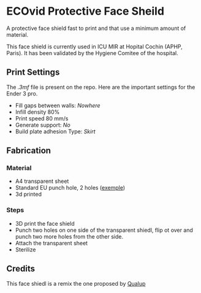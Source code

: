 # ECOvid Protective Face Sheild

A protective face shield fast to print and that use a minimum amount of material. 

This face shield is currently used in ICU MIR  at Hopital Cochin (APHP, Paris).  It has been validated by the Hygiene Comitee of the hospital. 


## Print Settings

The *.3mf* file is present on the repo.  Here are the important settings for the Ender 3 pro.  
- Fill gaps between walls: *Nowhere*
- Infill density 80%
- Print speed 80 mm/s
- Generate support: *No*
- Build plate adhesion Type: *Skirt*


## Fabrication

### Material
- A4 transparent sheet 
- Standard EU punch hole, 2 holes ([exemple](https://www.google.com/search?q=punch+hole+2&hl=en&sxsrf=ALeKk01VRlmL0uM0lpgbsiWLHW1cRw-DiQ:1585672351383&source=lnms&tbm=isch&sa=X&ved=2ahUKEwjr1-_pkcXoAhXU8OAKHVQoCY4Q_AUoAXoECAsQAw))
- 3d printed 

### Steps
- 3D print the face shield 
- Punch two holes on one side of the transparent shiedl, flip ot over and punch two more holes from the other side. 
- Attach the transparent sheet
- Sterilize

## Credits 

This face shiedl is a remix the one proposed by [Qualup](http://www.spiderbot.eu/covid-19-ecran-facial-imprime-sterilisable/)


